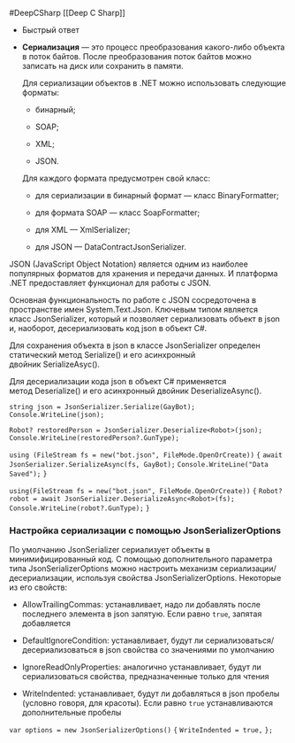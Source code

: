 #DeepCSharp 
[[Deep C Sharp]]

- Быстрый ответ
    
- **Сериализация** — это процесс преобразования какого-либо объекта в поток байтов. После преобразования поток байтов можно записать на диск или сохранить в памяти.
    
    Для сериализации объектов в .NET можно использовать следующие форматы:
    
    - бинарный;
        
    - SOAP;
        
    - XML;
        
    - JSON.
        
    
    Для каждого формата предусмотрен свой класс:
    
    - для сериализации в бинарный формат — класс BinaryFormatter;
        
    - для формата SOAP — класс SoapFormatter;
        
    - для XML — XmlSerializer;
        
    - для JSON — DataContractJsonSerializer.

JSON (JavaScript Object Notation) является одним из наиболее популярных форматов для хранения и передачи данных. И платформа .NET предоставляет функционал для работы с JSON.

Основная функциональность по работе с JSON сосредоточена в пространстве имен System.Text.Json. Ключевым типом является класс JsonSerializer, который и позволяет сериализовать объект в json и, наоборот, десериализовать код json в объект C#.

Для сохранения объекта в json в классе JsonSerializer определен статический метод Serialize() и его асинхронный двойник SerializeAsyc().

Для десериализации кода json в объект C# применяется метод Deserialize() и его асинхронный двойник DeserializeAsync().

`string json = JsonSerializer.Serialize(GayBot);`
`Console.WriteLine(json);`

`Robot? restoredPerson = JsonSerializer.Deserialize<Robot>(json);`
`Console.WriteLine(restoredPerson?.GunType);`

`using (FileStream fs = new("bot.json", FileMode.OpenOrCreate))`
`{`
    `await JsonSerializer.SerializeAsync(fs, GayBot);`
    `Console.WriteLine("Data Saved");`
`}`

`using(FileStream fs = new("bot.json", FileMode.OpenOrCreate))`
`{`
    `Robot? robot = await JsonSerializer.DeserializeAsync<Robot>(fs);`
    `Console.WriteLine(robot?.GunType);`
`}`

### Настройка сериализации с помощью JsonSerializerOptions

По умолчанию JsonSerializer сериализует объекты в минимифицированный код. С помощью дополнительного параметра типа JsonSerializerOptions можно настроить механизм сериализации/десериализации, используя свойства JsonSerializerOptions. Некоторые из его свойств:

- AllowTrailingCommas: устанавливает, надо ли добавлять после последнего элемента в json запятую. Если равно `true`, запятая добавляется
    
- DefaultIgnoreCondition: устанавливает, будут ли сериализоваться/десериализоваться в json свойства со значениями по умолчанию
    
- IgnoreReadOnlyProperties: аналогично устанавливает, будут ли сериализоваться свойства, предназначенные только для чтения
    
- WriteIndented: устанавливает, будут ли добавляться в json пробелы (условно говоря, для красоты). Если равно `true` устанавливаются дополнительные пробелы

`var options = new JsonSerializerOptions()`
`{`
    `WriteIndented = true,`
`};`